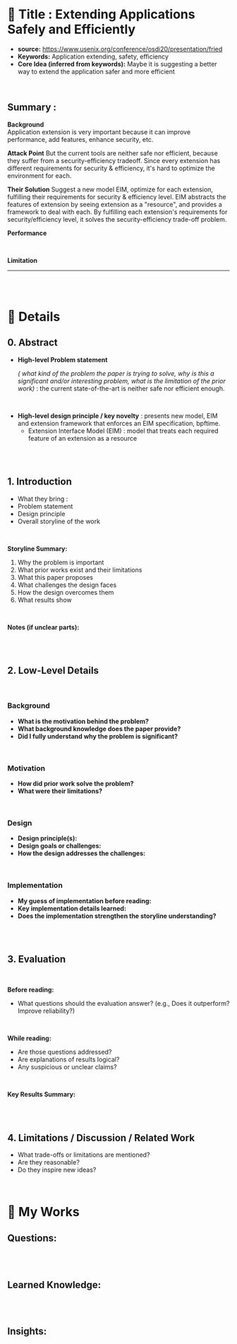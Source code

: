 # 📄 Title : Extending Applications Safely and Efficiently
- **source:**   https://www.usenix.org/conference/osdi20/presentation/fried
- **Keywords:**  Application extending, safety, efficiency
- **Core Idea (inferred from keywords):**  Maybe it is suggesting a better way to extend the application safer and more efficient

<br>

## Summary :
**Background**  
 Application extension is very important because it can improve performance, add features, enhance security, etc. 
<br>

**Attack Point**
 But the current tools are neither safe nor efficient, because they suffer from a security-efficiency tradeoff. 
Since every extension has different requirements for security & efficiency, it's hard to optimize the environment for each.
<br>

**Their Solution** 
 Suggest a new model EIM, optimize for each extension, fulfilling their requirements for security & efficiency level. 
EIM abstracts the features of extension by seeing extension as a "resource", and provides a framework to deal with each. 
By fulfilling each extension's requirements for security/efficiency level, it solves the security-efficiency trade-off problem. 
<br>

**Performance**

<br>

**Limitation**

---
<br> <br>

# 🔎 Details

## 0. Abstract
- **High-level Problem statement**
  
  *( what kind of the problem the paper is trying to solve, why is this a significant and/or interesting problem, what is the limitation of the prior work)*
  : the current state-of-the-art is neither safe nor efficient enough.

<br>

- **High-level design principle / key novelty** 
: presents new model, EIM and extension framework that enforces an EIM specification, bpftime.
  - Extension Interface Model (EIM) : model that treats each required feature of an extension as a resource


<br> <br>

## 1. Introduction
- What they bring : 
- Problem statement  
- Design principle  
- Overall storyline of the work
  
<br>

**Storyline Summary:**  
1. Why the problem is important  
2. What prior works exist and their limitations  
3. What this paper proposes  
4. What challenges the design faces  
5. How the design overcomes them  
6. What results show
   
<br>

**Notes (if unclear parts):**  

<br> <br>

## 2. Low-Level Details

<br>

### Background
- **What is the motivation behind the problem?**  
- **What background knowledge does the paper provide?**  
- **Did I fully understand why the problem is significant?**

<br>

### Motivation
- **How did prior work solve the problem?**  
- **What were their limitations?**

<br>

### Design
- **Design principle(s):**  
- **Design goals or challenges:**  
- **How the design addresses the challenges:**  

<br>

### Implementation
- **My guess of implementation before reading:**  
- **Key implementation details learned:**  
- **Does the implementation strengthen the storyline understanding?**  

<br> <br>

## 3. Evaluation

<br>

**Before reading:**  
- What questions should the evaluation answer? (e.g., Does it outperform? Improve reliability?)  

<br>

**While reading:**  
- Are those questions addressed?  
- Are explanations of results logical?  
- Any suspicious or unclear claims?  

<br>

**Key Results Summary:**  

<br> <br>

## 4. Limitations / Discussion / Related Work
- What trade-offs or limitations are mentioned?  
- Are they reasonable?  
- Do they inspire new ideas?  

<br>


# 🧐 My Works

## Questions:

<br> <br>

## Learned Knowledge:


<br> <br>

## Insights: 




